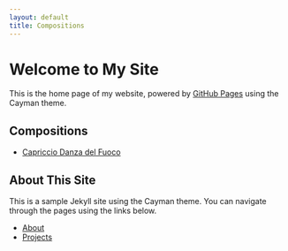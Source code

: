 ```yaml
---
layout: default
title: Compositions
---
```


# Welcome to My Site

This is the home page of my website, powered by [GitHub Pages](https://pages.github.com) using the Cayman theme.

## Compositions
- [Capriccio Danza del Fuoco](Cappricio.md)

## About This Site



This is a sample Jekyll site using the Cayman theme. You can navigate through the pages using the links below.

- [About](/Compositions/about/)
- [Projects](/projects/)

